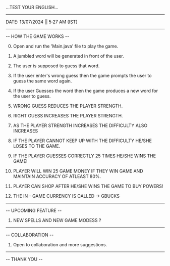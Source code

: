 ...TEST YOUR ENGLISH...

___________________________________
DATE: 13/07/2024  ||  5:27 AM (IST)
___________________________________

-- HOW THE GAME WORKS --


0) Open and run the 'Main.java' file to play the game.

1) A jumbled word will be generated in front of the user.

2) The user is supposed to guess that word.

3) If the user enter's wrong guess then the game prompts the user to guess the same word again.

4) If the user Guesses the word then the game produces a new word for the user to guess.

5) WRONG GUESS REDUCES THE PLAYER STRENGTH.

6) RIGHT GUESS INCREASES THE PLAYER STRENGTH. 

7) AS THE PLAYER STRENGTH INCREASES THE DIFFICULTY ALSO INCREASES

8) IF THE PLAYER CANNOT KEEP UP WITH THE DIFFICULTY HE/SHE LOSES TO THE GAME.

9) IF THE PLAYER GUESSES CORRECTLY 25 TIMES HE/SHE WINS THE GAME!

10) PLAYER WILL WIN 25 GAME MONEY IF THEY WIN GAME AND MAINTAIN ACCURACY OF ATLEAST 80%.

11) PLAYER CAN SHOP AFTER HE/SHE WINS THE GAME TO BUY POWERS!

12) THE IN - GAME CURRENCY IS CALLED -> GBUCKS

_______________________
-- UPCOMING FEATURE --


1) NEW SPELLS AND NEW GAME MODESS ?
   
_______________________
-- COLLABORATION --


1) Open to collaboration and more suggestions.
   
_______________________
-- THANK YOU --

